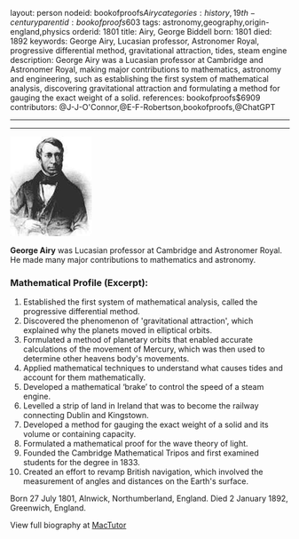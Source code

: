 layout: person
nodeid: bookofproofs$Airy
categories: history,19th-century
parentid: bookofproofs$603
tags: astronomy,geography,origin-england,physics
orderid: 1801
title: Airy, George Biddell
born: 1801
died: 1892
keywords: George Airy, Lucasian professor, Astronomer Royal, progressive differential method, gravitational attraction, tides, steam engine
description: George Airy was a Lucasian professor at Cambridge and Astronomer Royal, making major contributions to mathematics, astronomy and engineering, such as establishing the first system of mathematical analysis, discovering gravitational attraction and formulating a method for gauging the exact weight of a solid.
references: bookofproofs$6909
contributors: @J-J-O'Connor,@E-F-Robertson,bookofproofs,@ChatGPT

---



---

![Airy.jpg](https://github.com/bookofproofs/bookofproofs.github.io/blob/main/_sources/_assets/images/portraits/Airy.jpg?raw=true)

**George Airy** was Lucasian professor at Cambridge and Astronomer Royal. He made many major contributions to mathematics and astronomy.

### Mathematical Profile (Excerpt):
1. Established the first system of mathematical analysis, called the progressive differential method.
2. Discovered the phenomenon of 'gravitational attraction', which explained why the planets moved in elliptical orbits.
3. Formulated a method of planetary orbits that enabled accurate calculations of the movement of Mercury, which was then used to determine other heavens body's movements.
4. Applied mathematical techniques to understand what causes tides and account for them mathematically.
5. Developed a mathematical ‘brake’ to control the speed of a steam engine.
6. Levelled a strip of land in Ireland that was to become the railway connecting Dublin and Kingstown.
7. Developed a method for gauging the exact weight of a solid and its volume or containing capacity.
8. Formulated a mathematical proof for the wave theory of light.
9. Founded the Cambridge Mathematical Tripos and first examined students for the degree in 1833.
10. Created an effort to revamp British navigation, which involved the measurement of angles and distances on the Earth's surface.

Born 27 July 1801, Alnwick, Northumberland, England. Died 2 January 1892, Greenwich, England.

View full biography at [MacTutor](https://mathshistory.st-andrews.ac.uk/Biographies/Airy/)

